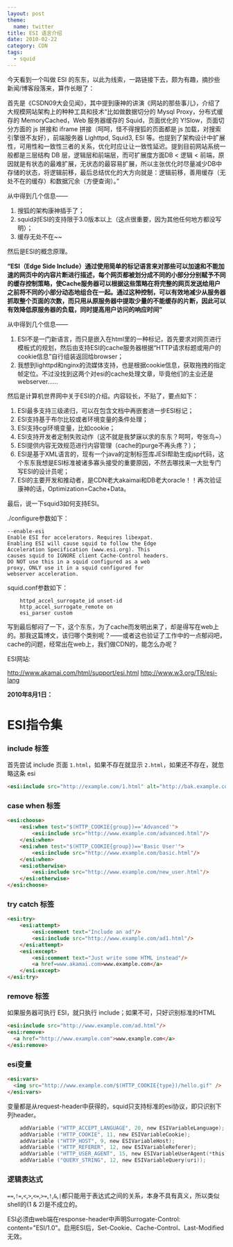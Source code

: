 ```yaml
---
layout: post
theme:
  name: twitter
title: ESI 语言介绍
date: 2010-02-22
category: CDN
tags:
  - squid
---
```


今天看到一个叫做 ESI 的东东，以此为线索，一路链接下去，颇为有趣，摘抄些新闻/博客段落来，算作长眼了：

首先是《CSDN09大会见闻》，其中提到康神的讲演《网站的那些事儿》，介绍了大规模网站架构上的种种工具和技术“比如做数据切分的 Mysql Proxy，分布式缓存的 MemoryCached，Web 服务器缓存的 Squid，页面优化的 Y!Slow，页面切分方面的 js 拼接和 iframe 拼接（呵呵，怪不得搜狐的页面都是 js 加载，对搜索引擎很不友好），前端服务器 Lighttpd, Squid3, ESI 等。也提到了架构设计中扩展性，可用性和一致性三者的关系，优化时应让让一致性延迟。提到目前网站系统一般都是三层结构 DB 层，逻辑层和前端层，而可扩展度方面DB < 逻辑 < 前端，原因就是有状态的最难扩展，无状态的最容易扩展，所以主张优化时尽量减少DB中存储的状态，将逻辑前移，最后总结优化的大方向就是：逻辑前移，善用缓存（无处不在的缓存）和数据冗余（方便查询）。”

从中得到几个信息——

1. 搜狐的架构康神插手了；
2. squid对ESI的支持限于3.0版本以上（这点很重要，因为其他任何地方都没写明）；
3. 缓存无处不在~~

然后是ESI的概念原理。

__“ESI（Edge Side Include）通过使用简单的标记语言来对那些可以加速和不能加速的网页中的内容片断进行描述，每个网页都被划分成不同的小部分分别赋予不同的缓存控制策略，使Cache服务器可以根据这些策略在将完整的网页发送给用户之前将不同的小部分动态地组合在一起。通过这种控制，可以有效地减少从服务器抓取整个页面的次数，而只用从原服务器中提取少量的不能缓存的片断，因此可以有效降低原服务器的负载，同时提高用户访问的响应时间”__

从中得到几个信息——

1. ESI不是一门新语言，而只是嵌入在html里的一种标记，首先要求对网页进行模板式的规划，然后由支持ESI的cache服务器根据“HTTP请求标题或用户的cookie信息”自行组装返回给browser；
2. 我想到lighttpd和nginx的流媒体支持，也是根据cookie信息，获取拖拽的指定帧定位。不过没找到这两个对esi的cache处理文章，毕竟他们的主业还是webserver……

然后是计算机世界网中关于ESI的介绍。内容较长，不贴了，要点如下：

1. ESI最多支持三级递归，可以在包含文档中再嵌套进一步ESI标记；
2. ESI支持基于布尔比较或者环境变量的条件处理；
3. ESI支持cgi环境变量，比如cookie；
4. ESI支持开发者定制失败动作（这不就是我梦寐以求的东东？呵呵，夸张鸟~）
5. ESI提供内容无效规范进行内容管理（cache的purge不再头疼？）；
6. ESI是基于XML语言的，现有一个java的定制标签库JESI帮助生成jsp代码，这个东东我想是ESI标准被诸多寡头接受的重要原因，不然去哪找来一大批专门写ESI的设计员呢；
7. ESI的主要开发和推动者，是CDN老大akaimai和DB老大oracle！！再次验证康神的话，Optimization=Cache+Data。

最后，说一下squid3如何支持ESI。

./configure参数如下：

    --enable-esi           
    Enable ESI for accelerators. Requires libexpat.
    Enabling ESI will cause squid to follow the Edge
    Acceleration Specification (www.esi.org). This
    causes squid to IGNORE client Cache-Control headers.
    DO NOT use this in a squid configured as a web
    proxy, ONLY use it in a squid configured for
    webserver acceleration.

squid.conf参数如下：

```squid
    httpd_accel_surrogate_id unset-id
    http_accel_surrogate_remote on
    esi_parser custom
```

写到最后郁闷了一下，这个东东，为了cache而发明出来了，却是得写在web上的。那我这篇博文，该归哪个类别呢？——或者这也验证了工作中的一点郁闷吧，cache的问题，经常出在web上，我们做CDN的，能怎么办呢？

ESI网站:

<http://www.akamai.com/html/support/esi.html>
<http://www.w3.org/TR/esi-lang>

__2010年8月1日：__

ESI指令集
=============

### include 标签

首先尝试 include 页面 `1.html`，如果不存在就显示 `2.html`，如果还不存在，就忽略这条 esi

```html
<esi:include src="http://example.com/1.html" alt="http://bak.example.com/2.html" onerror="continue"/>
```

### case when 标签

```html
<esi:choose> 
    <esi:when test="$(HTTP_COOKIE{group})=='Advanced'"> 
        <esi:include src="http://www.example.com/advanced.html"/> 
    </esi:when> 
    <esi:when test="$(HTTP_COOKIE{group})=='Basic User'">
        <esi:include src="http://www.example.com/basic.html"/>
    </esi:when> 
    <esi:otherwise> 
        <esi:include src="http://www.example.com/new_user.html"/> 
    </esi:otherwise>
</esi:choose>
```

### try catch 标签

```html
<esi:try> 
    <esi:attempt>
        <esi:comment text="Include an ad"/> 
        <esi:include src="http://www.example.com/ad1.html"/> 
    </esi:attempt>
    <esi:except> 
        <esi:comment text="Just write some HTML instead"/> 
        <a href=www.akamai.com>www.example.com</a>
    </esi:except> 
</esi:try>
```

### remove 标签

如果服务器可执行 ESI，就只执行 include；如果不可，只好识别标准的HTML

```html
<esi:include src="http://www.example.com/ad.html"/> 
<esi:remove> 
  <a href="http://www.example.com">www.example.com</a>
</esi:remove>
```

### esi变量

```html
<esi:vars>
  <img src="http://www.example.com/$(HTTP_COOKIE{type})/hello.gif" />
</esi:vars>
```

变量都是从request-header中获得的，squid只支持标准的esi协议，即只识别下列header。

```c
    addVariable ("HTTP_ACCEPT_LANGUAGE", 20, new ESIVariableLanguage); 
    addVariable ("HTTP_COOKIE", 11, new ESIVariableCookie); 
    addVariable ("HTTP_HOST", 9, new ESIVariableHost); 
    addVariable ("HTTP_REFERER", 12, new ESIVariableReferer); 
    addVariable ("HTTP_USER_AGENT", 15, new ESIVariableUserAgent(*this)); 
    addVariable ("QUERY_STRING", 12, new ESIVariableQuery(uri)); 
```

### 逻辑表达式

`==`,`!=`,`<`,`>`,`<=`,`>=`,`!`,`&`,`|`都只能用于表达式之间的关系，本身不具有真义，所以类似shell的(1 & 2)是不成立的。

ESI必须由web端在response-header中声明Surrogate-Control: content="ESI/1.0"。启用ESI后，Set-Cookie、Cache-Control、Last-Modified无效。
